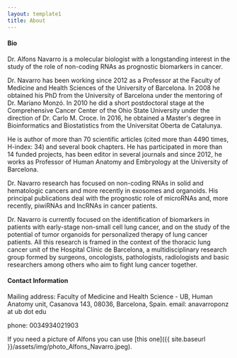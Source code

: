 ```yaml
---
layout: template1
title: About
---
```


#### Bio

Dr. Alfons Navarro is a molecular biologist with a longstanding interest in the study of the role of non-coding RNAs as prognostic biomarkers in cancer. 

Dr. Navarro has been working since 2012 as a Professor at the Faculty of Medicine and Health Sciences of the University of Barcelona. In 2008 he obtained his PhD from the University of Barcelona under the mentoring of Dr. Mariano Monzó.  In 2010 he did a short postdoctoral stage at the Comprehensive Cancer Center of the Ohio State University under the direction of Dr. Carlo M. Croce. In 2016, he obtained a Master's degree in Bioinformatics and Biostatistics from the Universitat Oberta de Catalunya. 

He is author of more than 70 scientific articles (cited more than 4490 times, H-index: 34) and several book chapters. He has participated in more than 14 funded projects, has been editor in several journals and since 2012, he works as Professor of Human Anatomy and Embryology at the University of Barcelona. 

Dr. Navarro research has focused on non-coding RNAs in solid and hematologic cancers and more recently in exosomes and organoids. His principal publications deal with the prognostic role of microRNAs and, more recently, piwiRNAs and lncRNAs in cancer patients. 

Dr. Navarro is currently focused on the identification of biomarkers in patients with early-stage non-small cell lung cancer, and on the study of the potential of tumor organoids for personalized therapy of lung cancer patients. All this research is framed in the context of the thoracic lung cancer unit of the Hospital Clínic de Barcelona, a multidisciplinary research group formed by surgeons, oncologists, pathologists, radiologists and basic researchers among others who aim to fight lung cancer together.



#### Contact Information

Mailing address: Faculty of Medicine and Health Science - UB, Human Anatomy unit, Casanova 143, 08036, Barcelona, Spain.
email: anavarroponz at ub dot edu

phone: 0034934021903

If you need a picture of Alfons you can use [this one]({{ site.baseurl }}/assets/img/photo_Alfons_Navarro.jpeg).

